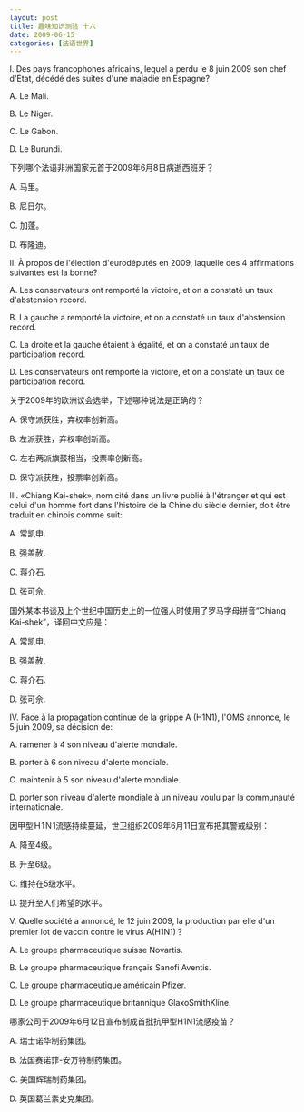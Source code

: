 ```yaml
---
layout: post
title: 趣味知识测验 十六
date: 2009-06-15
categories: [法语世界]  
---
```


I. Des pays francophones africains, lequel a perdu le 8 juin 2009 son chef d'État, décédé des suites d'une maladie en Espagne?

A. Le Mali.

B. Le Niger.

C. Le Gabon.

D. Le Burundi.

下列哪个法语非洲国家元首于2009年6月8日病逝西班牙？

A. 马里。

B. 尼日尔。

C. 加蓬。

D. 布隆迪。



II. À propos de l'élection d'eurodéputés en 2009, laquelle des 4 affirmations suivantes est la bonne?

A. Les conservateurs ont remporté la victoire, et on a constaté un taux d'abstension record.

B. La gauche a remporté la victoire, et on a constaté un taux d'abstension record.

C. La droite et la gauche étaient à égalité, et on a constaté un taux de participation record.

D. Les conservateurs ont remporté la victoire, et on a constaté un taux de participation record.

关于2009年的欧洲议会选举，下述哪种说法是正确的？

A. 保守派获胜，弃权率创新高。

B. 左派获胜，弃权率创新高。

C. 左右两派旗鼓相当，投票率创新高。

D. 保守派获胜，投票率创新高。

III. «Chiang Kai-shek», nom cité dans un livre publié à l'étranger et qui est celui d'un homme fort dans l'histoire de la Chine du siècle dernier, doit être traduit en chinois comme suit:

A. 常凯申.

B. 强盖赦.

C. 蒋介石.

D. 张可佘.

国外某本书谈及上个世纪中国历史上的一位强人时使用了罗马字母拼音“Chiang Kai-shek”，译回中文应是：

A. 常凯申.

B. 强盖赦.

C. 蒋介石.

D. 张可佘.

IV. Face à la propagation continue de la grippe A (H1N1), l'OMS annonce, le 5 juin 2009, sa décision de:

A. ramener à 4 son niveau d'alerte mondiale.

B. porter à 6 son niveau d'alerte mondiale.

C. maintenir à 5 son niveau d'alerte mondiale.

D. porter son niveau d'alerte mondiale à un niveau voulu par la communauté internationale.

因甲型Ｈ1Ｎ1流感持续蔓延，世卫组织2009年6月11日宣布把其警戒级别：

A. 降至4级。

B. 升至6级。

C. 维持在5级水平。

D. 提升至人们希望的水平。



V. Quelle société a annoncé, le 12 juin 2009, la production par elle d'un premier lot de vaccin contre le virus A(H1N1)？

A. Le groupe pharmaceutique suisse Novartis.

B. Le groupe pharmaceutique français Sanofi Aventis.

C. Le groupe pharmaceutique américain Pfizer.

D. Le groupe pharmaceutique britannique GlaxoSmithKline.

哪家公司于2009年6月12日宣布制成首批抗甲型H1N1流感疫苗？

A. 瑞士诺华制药集团。

B. 法国赛诺菲-安万特制药集团。

C. 美国辉瑞制药集团。

D. 英国葛兰素史克集团。
